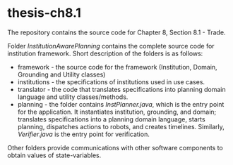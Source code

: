 # thesis-ch8.1
The repository contains the source code for Chapter 8, Section 8.1 - Trade.

Folder *InstitutionAwarePlanning* contains the complete source code for institution framework. Short description of the folders is as follows:

- framework - the source code for the framework (Institution, Domain, Grounding and Utility classes)
- institutions - the specifications of institutions used in use cases.
- translator - the code that translates specifications into planning domain language and utility classes/methods.
- planning - the folder contains *InstPlanner.java*, which is the entry point for the application. It instantiates institution, grounding, and domain; translates specifications into a planning domain language, starts planning, dispatches actions to robots, and creates timelines. Similarly, *Verifier.java* is the entry point for verification.

Other folders provide communications with other software components to obtain values of state-variables.






